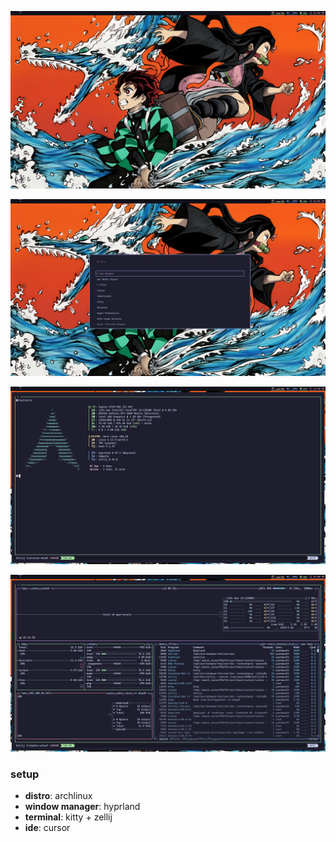 
![screenshot](screenshots/desktop.png)

![screenshot](screenshots/wofi.png)

![screenshot](screenshots/fastfetch.png)

![screenshot](screenshots/btop.png)

### setup
- **distro**: archlinux
- **window manager**: hyprland
- **terminal**: kitty + zellij
- **ide**: cursor